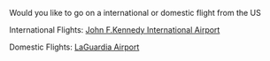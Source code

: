 Would you like to go on a international or domestic flight from the US

International Flights: [John F.Kennedy International Airport](jfk.md)

Domestic Flights: [LaGuardia Airport](laguardia.md)